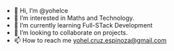 - 👋 Hi, I’m @yohelce
- 👀 I’m interested in Maths and Technology.
- 🌱 I’m currently learning Full-STack Development
- 💞️ I’m looking to collaborate on projects.
- 📫 How to reach me yohel.cruz.espinoza@gmail.com

<!---
yohelce/yohelce is a ✨ special ✨ repository because its `README.md` (this file) appears on your GitHub profile.
You can click the Preview link to take a look at your changes.
--->
